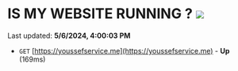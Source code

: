 # IS MY WEBSITE RUNNING ? [![](https://img.shields.io/static/v1?label=Sponsor&message=%E2%9D%A4&logo=GitHub&color=%23fe8e86)](https://github.com/sponsors/<username>)

Last updated: **5/6/2024, 4:00:03 PM**

- `GET` [https://youssefservice.me](https://youssefservice.me) - **Up** (169ms)
